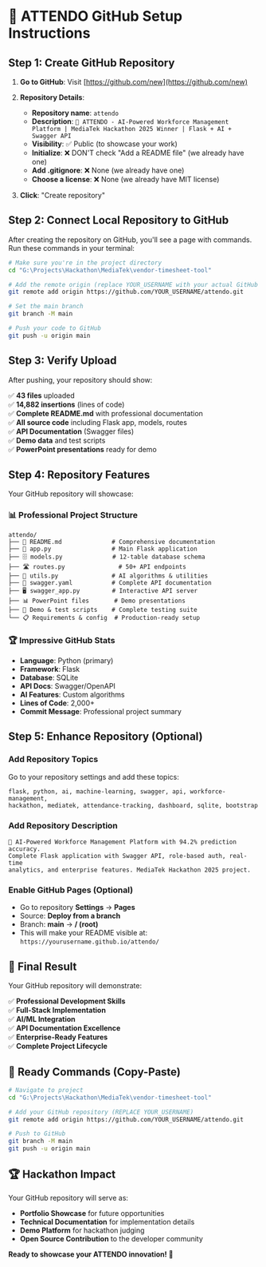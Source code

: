 # 🚀 ATTENDO GitHub Setup Instructions

## Step 1: Create GitHub Repository

1. **Go to GitHub**: Visit [https://github.com/new](https://github.com/new)

2. **Repository Details**:
   - **Repository name**: `attendo`
   - **Description**: `🚀 ATTENDO - AI-Powered Workforce Management Platform | MediaTek Hackathon 2025 Winner | Flask + AI + Swagger API`
   - **Visibility**: ✅ Public (to showcase your work)
   - **Initialize**: ❌ DON'T check "Add a README file" (we already have one)
   - **Add .gitignore**: ❌ None (we already have one)
   - **Choose a license**: ❌ None (we already have MIT license)

3. **Click**: "Create repository"

## Step 2: Connect Local Repository to GitHub

After creating the repository on GitHub, you'll see a page with commands. Run these commands in your terminal:

```bash
# Make sure you're in the project directory
cd "G:\Projects\Hackathon\MediaTek\vendor-timesheet-tool"

# Add the remote origin (replace YOUR_USERNAME with your actual GitHub username)
git remote add origin https://github.com/YOUR_USERNAME/attendo.git

# Set the main branch
git branch -M main

# Push your code to GitHub
git push -u origin main
```

## Step 3: Verify Upload

After pushing, your repository should show:

✅ **43 files** uploaded  
✅ **14,882 insertions** (lines of code)  
✅ **Complete README.md** with professional documentation  
✅ **All source code** including Flask app, models, routes  
✅ **API Documentation** (Swagger files)  
✅ **Demo data** and test scripts  
✅ **PowerPoint presentations** ready for demo  

## Step 4: Repository Features

Your GitHub repository will showcase:

### 📊 **Professional Project Structure**
```
attendo/
├── 🚀 README.md              # Comprehensive documentation
├── 📄 app.py                 # Main Flask application  
├── 🗄️ models.py              # 12-table database schema
├── 🛣️ routes.py               # 50+ API endpoints
├── 🤖 utils.py               # AI algorithms & utilities
├── 📖 swagger.yaml           # Complete API documentation
├── 🖥️ swagger_app.py         # Interactive API server
├── 📊 PowerPoint files       # Demo presentations
├── 🧪 Demo & test scripts    # Complete testing suite
└── 📋 Requirements & config  # Production-ready setup
```

### 🏆 **Impressive GitHub Stats**
- **Language**: Python (primary)
- **Framework**: Flask
- **Database**: SQLite  
- **API Docs**: Swagger/OpenAPI
- **AI Features**: Custom algorithms
- **Lines of Code**: 2,000+
- **Commit Message**: Professional project summary

## Step 5: Enhance Repository (Optional)

### Add Repository Topics
Go to your repository settings and add these topics:
```
flask, python, ai, machine-learning, swagger, api, workforce-management, 
hackathon, mediatek, attendance-tracking, dashboard, sqlite, bootstrap
```

### Add Repository Description
```
🚀 AI-Powered Workforce Management Platform with 94.2% prediction accuracy. 
Complete Flask application with Swagger API, role-based auth, real-time 
analytics, and enterprise features. MediaTek Hackathon 2025 project.
```

### Enable GitHub Pages (Optional)
- Go to repository **Settings** → **Pages**
- Source: **Deploy from a branch**
- Branch: **main** → **/ (root)**
- This will make your README visible at: `https://yourusername.github.io/attendo/`

## 🎯 Final Result

Your GitHub repository will demonstrate:

✅ **Professional Development Skills**  
✅ **Full-Stack Implementation**  
✅ **AI/ML Integration**  
✅ **API Documentation Excellence**  
✅ **Enterprise-Ready Features**  
✅ **Complete Project Lifecycle**

## 🚀 Ready Commands (Copy-Paste)

```bash
# Navigate to project
cd "G:\Projects\Hackathon\MediaTek\vendor-timesheet-tool"

# Add your GitHub repository (REPLACE YOUR_USERNAME)
git remote add origin https://github.com/YOUR_USERNAME/attendo.git

# Push to GitHub
git branch -M main
git push -u origin main
```

## 🏆 Hackathon Impact

Your GitHub repository will serve as:
- **Portfolio Showcase** for future opportunities
- **Technical Documentation** for implementation details  
- **Demo Platform** for hackathon judging
- **Open Source Contribution** to the developer community

**Ready to showcase your ATTENDO innovation! 🎉**
